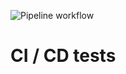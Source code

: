 ![Pipeline workflow](https://github.com/danvargg/ci_cd/actions/workflows/pipeline.yml/badge.svg)

# CI / CD tests
